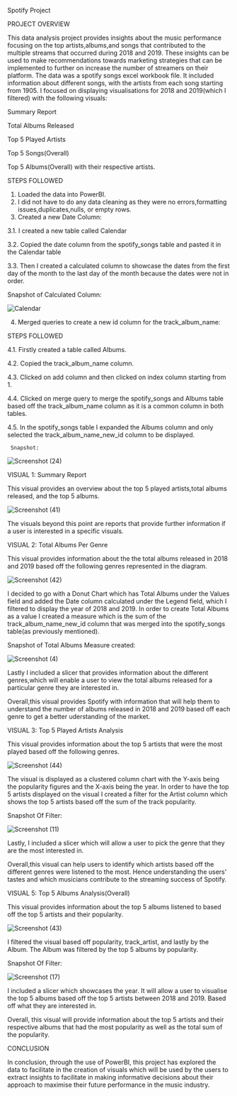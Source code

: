 Spotify Project


PROJECT OVERVIEW


This data analysis project provides insights about the music performance focusing on the top artists,albums,and songs that contributed to the multiple streams that occurred during 2018 and 2019. These insights can be used to make recommendations towards marketing strategies that can be implemented to further on increase the number of streamers on their platform.
The data was a spotify songs excel workbook file. It included information about different songs, with the artists from each song starting from 1905. 
I focused on displaying visualisations for 2018 and 2019(which I filtered) with the following visuals:

Summary Report

Total Albums Released

Top 5 Played Artists

Top 5 Songs(Overall) 

Top 5 Albums(Overall) with their respective artists. 

STEPS FOLLOWED
1. Loaded the data into PowerBI.
2. I did not have to do any data cleaning as they were no errors,formatting issues,duplicates,nulls, or empty rows.
3. Created a new Date Column:
   
 3.1. I created a new table called Calendar
 
 3.2. Copied the date column from the spotify_songs table and pasted it in the Calendar table
 
 3.3. Then I created a calculated column to showcase the dates from the first day of the month to the last day of 
   the month because the dates were not in order.
   
   Snapshot of Calculated Column:


   
  ![Calendar](https://github.com/khelz424/Spotify-Project/assets/141655852/81dac18d-0e7b-4e4d-82f4-727fa0c8e522)

4. Merged queries to create a new id column for the track_album_name:


  STEPS FOLLOWED

  
   4.1. Firstly created a table called Albums.


   4.2. Copied the track_album_name column.


   4.3. Clicked on add column and then clicked on index column starting from 1.
  
  
   4.4. Clicked on merge query to merge the spotify_songs and Albums table based off the track_album_name column as 
       it is a common column in both tables.


   4.5. In the spotify_songs table I expanded the Albums column and only selected the track_album_name_new_id 
       column to be displayed.


     Snapshot:


![Screenshot (24)](https://github.com/khelz424/Spotify-Project/assets/141655852/03220659-d0d9-4bb5-a8ad-eba57c7e53ad)


VISUAL 1: Summary Report

This visual provides an overview about the top 5 played artists,total albums released, and the top 5 albums.


![Screenshot (41)](https://github.com/user-attachments/assets/127c331f-dbf6-43c0-9ee8-181c69178565)




The visuals beyond this point are reports that provide further information if a user is interested in a specific visuals.

VISUAL 2: Total Albums Per Genre


This visual provides information about the the total albums released in 2018 and 2019 based off the following genres represented in the diagram. 

![Screenshot (42)](https://github.com/user-attachments/assets/55a6b1cf-fbd6-4d5a-8323-705fc449b18a)





I decided to go with a Donut Chart which has Total Albums under the Values field and added the Date column calculated under the Legend field, which I filtered to display the year of 2018 and 2019.
In order to create Total Albums as a value I created a measure which is the sum of the track_album_name_new_id column that was merged into the spotify_songs table(as previously mentioned).

Snapshot of Total Albums Measure created:


![Screenshot (4)](https://github.com/khelz424/Spotify-Project/assets/141655852/7946c674-501a-4215-9e13-44b5b08e37d9)



Lastly I included a slicer that provides information about the different genres,which will enable a user to view the total albums released for a particular genre they are interested in.


Overall,this visual provides Spotify with information that will help them to understand the number of albums released in 2018 and 2019 based off each genre to get a better uderstanding of the market.

VISUAL 3: Top 5 Played Artists Analysis


This visual provides information about the top 5 artists that were the most played based off the following genres.

![Screenshot (44)](https://github.com/user-attachments/assets/a5ab2de8-e49a-492b-a0fa-ef079cff9de4)


The visual is displayed as a clustered column chart with the Y-axis being the popularity figures and the X-axis being the year. 
In order to have the top 5 artists displayed on the visual I created a filter for the Artist column which shows the top 5 artists based off the sum of the track popularity. 

Snapshot Of Filter:


![Screenshot (11)](https://github.com/khelz424/Spotify-Project/assets/141655852/47e11727-3e03-4acc-9af1-186f3c36434e)

Lastly,  I included a slicer which will allow a user to pick the genre that they are the most interested in.


Overall,this visual can help users to identify which artists based off the different genres were listened to the most. Hence understanding the users' tastes and which musicians contribute to the streaming success of Spotify.

VISUAL 5: Top 5 Albums Analysis(Overall)


This visual provides information about the top 5 albums listened to based off the top 5 artists and their popularity.

![Screenshot (43)](https://github.com/user-attachments/assets/52838dff-cad1-4141-8948-99bdcecb9e12)


I filtered the visual based off popularity, track_artist, and lastly by the Album. The Album was filtered by the top 5 albums by popularity.

Snapshot Of Filter:


![Screenshot (17)](https://github.com/khelz424/Spotify-Project/assets/141655852/78cad3e8-7ae3-44b7-83f2-cbaa28f58014)


I included a slicer which showcases the year. It will allow a user to visualise the top 5 albums based off the top 5 artists between 2018 and 2019. Based off what they are interested in.


Overall, this visual will provide information about the top 5 artists and their respective albums that had the most popularity as well as the total sum of the popularity.


CONCLUSION

In conclusion, through the use of PowerBI, this project has explored the data to facilitate in the creation of visuals which will be used by the users to extract insights to facilitate in making informative decisions about their approach to maximise their future performance in the music industry.
